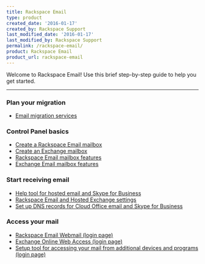 ```yaml
---
title: Rackspace Email
type: product
created_date: '2016-01-17'
created_by: Rackspace Support
last_modified_date: '2016-01-17'
last_modified_by: Rackspace Support
permalink: /rackspace-email/
product: Rackspace Email
product_url: rackspace-email
---
```


Welcome to Rackspace Email! Use this brief step-by-step guide to help you get started.

<hr />

###  Plan your migration

- [Email migration services](/how-to/email-migration-services)

###  Control Panel basics

- [Create a Rackspace Email mailbox](/how-to/add-rackspace-email-mailboxes)
- [Create an Exchange mailbox](/how-to/adding-microsoft-exchange-mailboxes)
- [Rackspace Email mailbox features](/how-to/rackspace-email-mailbox-features)
- [Exchange Email mailbox features](/how-to/exchange-email-mailbox-features)

###  Start receiving email

- [Help tool for hosted email and Skype for Business](/how-to/help-tool-for-hosted-email-and-skype-for-business)
- [Rackspace Email and Hosted Exchange settings](/how-to/rackspace-email-and-hosted-exchange-settings)
- [Set up DNS records for Cloud Office email and Skype for Business](/how-to/set-up-dns-records-for-cloud-office-email-and-skype-for-business)

###  Access your mail

- [Rackspace Email Webmail (login page)](https://apps.rackspace.com/index.php)
- [Exchange Online Web Access (login page)](https://apps.rackspace.com/index.php)
- [Setup tool for accessing your mail from additional devices and programs (login page)](https://emailhelp.rackspace.com/)
